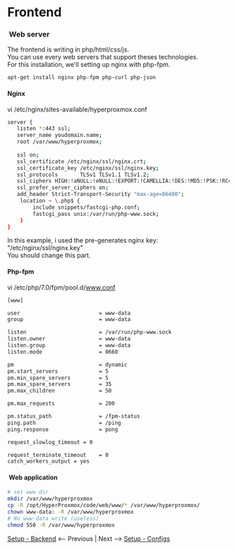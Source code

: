 # Frontend

###  Web server
The frontend is writing in php/html/css/js.  
You can use every web servers that support theses technologies.  
For this installation, we'll setting up nginx with php-fpm.

``` bash
apt-get install nginx php-fpm php-curl php-json
```

#### Nginx
vi /etc/nginx/sites-available/hyperproxmox.conf
``` bash
server {
   listen *:443 ssl;
   server_name youdomain.name;
   root /var/www/hyperproxmox;
   
   ssl on;
   ssl_certificate /etc/nginx/ssl/nginx.crt;
   ssl_certificate_key /etc/nginx/ssl/nginx.key;
   ssl_protocols       TLSv1 TLSv1.1 TLSv1.2;
   ssl_ciphers HIGH:!aNULL:!eNULL:!EXPORT:!CAMELLIA:!DES:!MD5:!PSK:!RC4;
   ssl_prefer_server_ciphers on;
   add_header Strict-Transport-Security "max-age=86400";
    location ~ \.php$ {
        include snippets/fastcgi-php.conf;
        fastcgi_pass unix:/var/run/php-www.sock;
    }
}

```

In this example, i used the pre-generates nginx key: "/etc/nginx/ssl/nginx.key"  
You should change this part.  

#### Php-fpm
vi /etc/php/7.0/fpm/pool.d/www.conf
``` bash
[www]

user                         = www-data
group                        = www-data

listen                       = /var/run/php-www.sock
listen.owner                 = www-data
listen.group                 = www-data
listen.mode                  = 0660

pm                           = dynamic
pm.start_servers             = 5
pm.min_spare_servers         = 5
pm.max_spare_servers         = 35
pm.max_children              = 50

pm.max_requests              = 200

pm.status_path               = /fpm-status
ping.path                    = /ping
ping.response                = pong

request_slowlog_timeout = 0

request_terminate_timeout    = 0
catch_workers_output = yes

```

####  Web application
``` bash
# set www dir
mkdir /var/www/hyperproxmox
cp -R /opt/HyperProxmox/code/web/www/* /var/www/hyperproxmox/
chown www-data: -R /var/www/hyperproxmox
# No www-data write (useless)
chmod 550 -R /var/www/hyperproxmox
```

[Setup - Backend](02-backend.md) <-- Previous | Next --> [Setup - Configs](04-configs.md)
